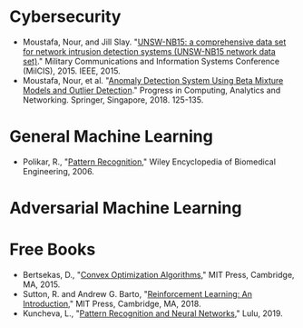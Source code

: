 # Cybersecurity 
* Moustafa, Nour, and Jill Slay. "[UNSW-NB15: a comprehensive data set for network intrusion detection systems (UNSW-NB15 network data set)](https://ieeexplore.ieee.org/abstract/document/7348942)." Military Communications and Information Systems Conference (MilCIS), 2015. IEEE, 2015.
* Moustafa, Nour, et al. "[Anomaly Detection System Using Beta Mixture Models and Outlier Detection](https://link.springer.com/chapter/10.1007/978-981-10-7871-2_13)." Progress in Computing, Analytics and Networking. Springer, Singapore, 2018. 125-135.


# General Machine Learning 
* Polikar, R., "[Pattern Recognition](http://users.rowan.edu/~polikar/RESEARCH/PUBLICATIONS/wiley06.pdf)," Wiley Encyclopedia of Biomedical Engineering, 2006. 


# Adversarial Machine Learning 


# Free Books 
* Bertsekas, D., "[Convex Optimization Algorithms](http://web.mit.edu/dimitrib/www/Contents_Preface_NEW_ALG.pdf)," MIT Press, Cambridge, MA, 2015. 
* Sutton, R. and Andrew G. Barto, "[Reinforcement Learning: An Introduction](http://incompleteideas.net/book/the-book.html)," MIT Press, Cambridge, MA, 2018.
* Kuncheva, L., "[Pattern Recognition and Neural Networks](https://lucykuncheva.co.uk/PatternRecognitionTextbook.pdf)," Lulu, 2019. 
